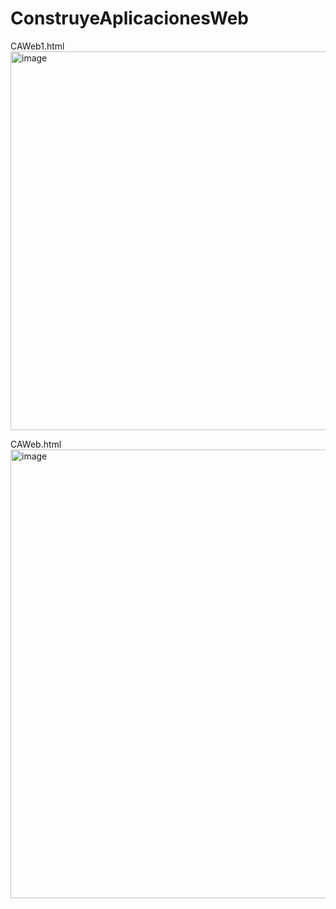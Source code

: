 # ConstruyeAplicacionesWeb

CAWeb1.html <br>
<img width="627" height="606" alt="image" src="https://github.com/user-attachments/assets/7ef3ab91-d1d2-45e9-b1fe-ad44ea78fa77" />

CAWeb.html <br>
<img width="1356" height="718" alt="image" src="https://github.com/user-attachments/assets/591c655e-c78c-4d01-857f-8cddde770c45" />

